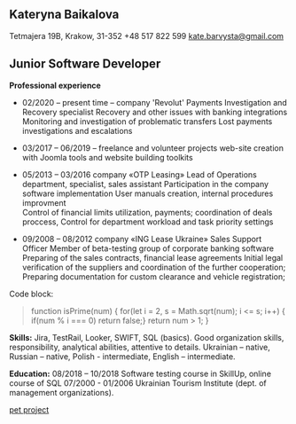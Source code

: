 ## **Kateryna Baikalova**

Tetmajera 19B, Krakow, 31-352
+48 517 822 599
kate.barvysta@gmail.com

## **Junior Software Developer**

**Professional experience**

- 02/2020 – present time – company 'Revolut'
  Payments Investigation and Recovery specialist
  Recovery and other issues with banking integrations
  Monitoring and investigation of problematic transfers
  Lost payments investigations and escalations

- 03/2017 – 06/2019 – freelance and volunteer projects
  web-site creation with Joomla tools and website building toolkits

- 05/2013 – 03/2016 company «OTP Leasing»
  Lead of Operations department, specialist, sales assistant
  Participation in the company software implementation
  User manuals creation, internal procedures improvment  
  Control of financial limits utilization, payments; coordination of deals proccess,
  Control for department workload and task priority settings

- 09/2008 – 08/2012 company «ING Lease Ukraine»
  Sales Support Officer
  Member of beta-testing group of corporate banking software
  Preparing of the sales contracts, financial lease agreements
  Initial legal verification of the suppliers and coordination of the further cooperation;
  Preparing documentation for custom clearance and vehicle registration;

Code block:

> function isPrime(num) {
> for(let i = 2, s = Math.sqrt(num); i <= s; i++) {
> if(num % i === 0) return false;}
> return num > 1;
> }

**Skills:**
Jira, TestRail, Looker, SWIFT, SQL (basics).
Good organization skills, responsibility, analytical abilities, attentive to details.
Ukrainian – native, Russian – native, Polish - intermediate, English – intermediate.

**Education:**
08/2018 – 10/2018 Software testing course in SkillUp, online course of SQL
07/2000 - 01/2006 Ukrainian Tourism Institute (dept. of management organizations).

[pet project](https://rolling-scopes-school.github.io/kate-baik-JSFEPRESCHOOL2022Q4/)
